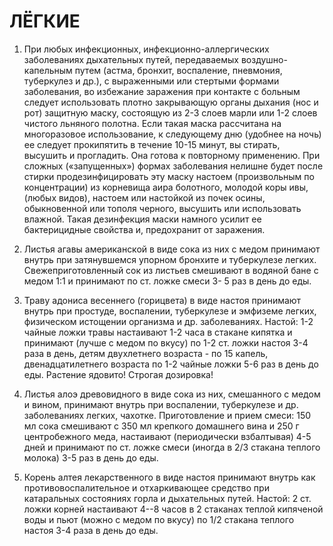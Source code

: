 # ЛЁГКИЕ

1. При любых инфекционных, инфекционно-аллергических заболеваниях
дыхательных путей, передаваемых воздушно- капельным путем (астма,
бронхит, воспаление, пневмония, туберкулез и др.), с выраженными или
стертыми формами заболевания, во избежание заражения при контакте с
больным следует использовать плотно закрывающую органы дыхания (нос и
рот) защитную маску, состоящую из 2-3 слоев марли или 1-2 слоев чистого
льняного полотна. Если такая маска рассчитана на многоразовое
использование, к следующему дню (удобнее на ночь) ее следует прокипятить
в течение 10-15 минут, вы стирать, высушить и прогладить. Она готова к
повторному применению. При сложных («запущенных») формах заболевания
нелишне будет после стирки продезинфицировать эту маску настоем
(произвольным по концентрации) из корневища аира болотного, молодой коры
ивы, (любых видов), настоем или настойкой из почек осины, обыкновенной
или тополя черного, высушить или использовать влажной. Такая дезинфекция
маски намного усилит ее бактерицидные свойства и, предохранит от
заражения.  
  
2. Листья агавы американской в виде сока из них с медом принимают внутрь
при затянувшемся упорном бронхите и туберкулезе легких.
Свежеприготовленный сок из листьев смешивают в водяной бане с медом 1:1
и принимают по ст. ложке смеси 3- 5 раз в день до еды.  
  
3. Траву адониса весеннего (горицвета) в виде настоя принимают внутрь
при простуде, воспалении, туберкулезе и эмфиземе легких, физическом
истощении организма и др. заболеваниях. Настой: 1-2 чайные ложки травы
настаивают 1-2 часа в стакане кипятка и принимают (лучше с медом по
вкусу) по 1-2 ст. ложки настоя 3-4 раза в день, детям двухлетнего
возраста - по 15 капель, двенадцатилетнего возраста по 1-2 чайные ложки
5-6 раз в день до еды. Растение ядовито! Строгая дозировка!  
  
4. Листья алоэ древовидного в виде сока из них, смешанного с медом и
вином, принимают внутрь при воспалении, туберкулезе и др. заболеваниях
легких, чахотке. Приготовление и прием смеси: 150 мл сока смешивают с
350 мл крепкого домашнего вина и 250 г центробежного меда, настаивают
(периодически взбалтывая) 4-5 дней и принимают по ст. ложке смеси
(иногда в 2/3 стакана теплого молока) 3-5 раз в день до еды.  
  
5. Корень алтея лекарственного в виде настоя принимают внутрь как
противовоспалительное и отхаркивающее средство при катаральных
состояниях горла и дыхательных путей. Настой: 2 ст. ложки корней
настаивают 4--8 часов в 2 стаканах теплой кипяченой воды и пьют (можно с
медом по вкусу) по 1/2 стакана теплого настоя 3-4 раза в день до еды.
